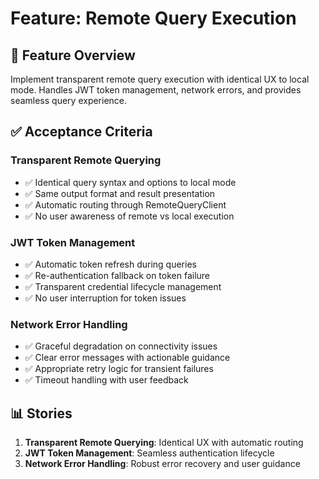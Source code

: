 # Feature: Remote Query Execution

## 🎯 **Feature Overview**

Implement transparent remote query execution with identical UX to local mode. Handles JWT token management, network errors, and provides seamless query experience.

## ✅ **Acceptance Criteria**

### Transparent Remote Querying
- ✅ Identical query syntax and options to local mode
- ✅ Same output format and result presentation
- ✅ Automatic routing through RemoteQueryClient
- ✅ No user awareness of remote vs local execution

### JWT Token Management
- ✅ Automatic token refresh during queries
- ✅ Re-authentication fallback on token failure
- ✅ Transparent credential lifecycle management
- ✅ No user interruption for token issues

### Network Error Handling
- ✅ Graceful degradation on connectivity issues
- ✅ Clear error messages with actionable guidance
- ✅ Appropriate retry logic for transient failures
- ✅ Timeout handling with user feedback

## 📊 **Stories**
1. **Transparent Remote Querying**: Identical UX with automatic routing
2. **JWT Token Management**: Seamless authentication lifecycle
3. **Network Error Handling**: Robust error recovery and user guidance